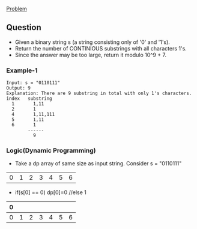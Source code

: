 [Problem](https://leetcode.com/contest/weekly-contest-197/problems/number-of-substrings-with-only-1s/)

## Question
- Given a binary string s (a string consisting only of '0' and '1's).
- Return the number of CONTINIOUS substrings with all characters 1's.
- Since the answer may be too large, return it modulo 10^9 + 7.

### Example-1
```
Input: s = "0110111"
Output: 9
Explanation: There are 9 substring in total with only 1's characters.
index   substring
  1       1,11
  2       1
  4       1,11,111
  5       1,11
  6       1
        ------
          9
```

### Logic(Dynamic Programming)
- Take a dp array of same size as input string. Consider s = "0110111"

|  |  |  |  |  |  |  |
| --- | --- | --- | --- | --- | --- | --- |
| 0 | 1 | 2 | 3 | 4  | 5 | 6 |

- if(s[0] == 0) dp[0]=0   //else 1

| 0 |  |  |  |  |  |  |
| --- | --- | --- | --- | --- | --- | --- |
| 0 | 1 | 2 | 3 | 4  | 5 | 6 |
